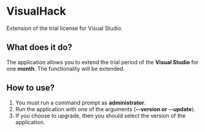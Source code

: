 # VisualHack
 Extension of the trial license for Visual Studio.
## What does it do?
The application allows you to extend the trial period of the **Visual Studio** for one **month**. The functionality will be extended.
## How to use?
1. You must run a command prompt as **administrator**.
2. Run the application with one of the arguments (**--version or --update**).
3. If you choose to upgrade, then you should select the version of the application.
